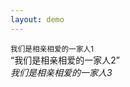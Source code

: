 ```yaml
---
layout: demo
---
```

<!DOCTYPE html>
<html lang="cmn-Hans">
<head>
    <title>blockquote 、 q 、 cite 都表示引用，如何区分</title>
</head>
<body>
    <div><small>我们是相亲相爱的一家人1</small></div>
    <div><q>我们是相亲相爱的一家人2</q></div>
    <div><cite>我们是相亲相爱的一家人3</cite></div>
</body>
</html>